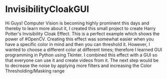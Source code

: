 # InvisibilityCloakGUI

Hi Guys! 
Computer Vision is becoming highly prominent this days and thereby to learn more about it, I created this small project to create Harry Potter's Invisibility Cloak Effect. This is a perfect example which shows the power of #OpenCV. Creating this effect was somewhat easier when you have a specific color in mind and then you can threshold it. However, I wanted to choose a different color at different times; therefore I learned GUI programming in Python using Tkinter. I combined this effect with a GUI so that everyone can use it and create videos from it.
The next step would be to decrease the noise by applying more filters and increasing the Color Thresholding/Masking range
